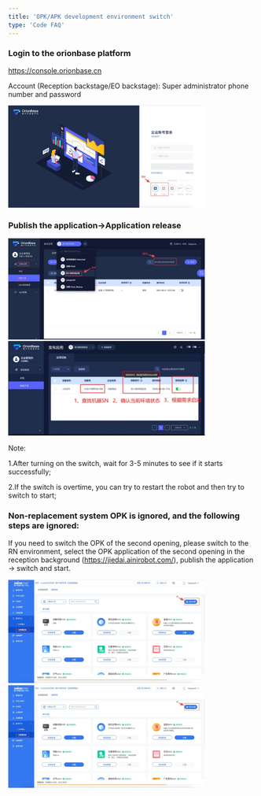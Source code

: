 ```yaml
---
title: 'OPK/APK development environment switch'
type: 'Code FAQ'
---
```


### Login to the orionbase platform 
https://console.orionbase.cn

Account (Reception backstage/EO backstage): Super administrator phone number and password

<img src="./assets/environment-switch-1.png" width="400px">

### Publish the application->Application release

<img src="./assets/environment-switch-2.png" width="400px">
<img src="./assets/environment-switch-3.png" width="400px">

Note:

1.After turning on the switch, wait for 3-5 minutes to see if it starts successfully;

2.If the switch is overtime, you can try to restart the robot and then try to switch to start;

### Non-replacement system OPK is ignored, and the following steps are ignored:

If you need to switch the OPK of the second opening, please switch to the RN environment, select the OPK application of the second opening in the reception background (https://jiedai.ainirobot.com/), publish the application -> switch and start.

<img src="./assets/environment-switch-4.png" width="400px">
<img src="./assets/environment-switch-4.png" width="400px">
